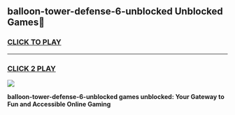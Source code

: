 
## balloon-tower-defense-6-unblocked Unblocked Games👋
<h3>
<a href="https://news.freeplayer.one?title=balloon-tower-defense-6-unblocked&ref=16F">CLICK TO PLAY</a></h3>
<hr>

<h3>
<a href="https://news.freeplayer.one?title=balloon-tower-defense-6-unblocked&ref=16F">CLICK 2 PLAY</a>
  
</h3>

<a href="https://news.freeplayer.one?title=balloon-tower-defense-6-unblocked&ref=16F/"><img src="https://clearcache.store/games.png"></a>


**balloon-tower-defense-6-unblocked games unblocked: Your Gateway to Fun and Accessible Online Gaming**
